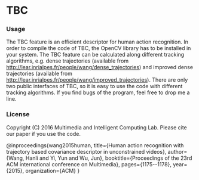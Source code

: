 ﻿# TBC

### Usage
The TBC feature is an efficient descriptor for human action recognition. In order to compile the code of TBC, the OpenCV library has to be installed in your system. The TBC feature can be calculated along different tracking algorithms, e.g. dense trajectories (available from http://lear.inrialpes.fr/people/wang/dense_trajectories) and improved dense trajectories (available from http://lear.inrialpes.fr/people/wang/improved_trajectories). There are only two public interfaces of TBC, so it is easy to use the code with different tracking algorithms. If you find bugs of the program, feel free to drop me a line. 

### License

Copyright (C) 2016 Multimedia and Intelligent Computing Lab. Please cite our paper if you use the code. 

@inproceedings{wang2015human,
  title={Human action recognition with trajectory based covariance descriptor in unconstrained videos},
  author={Wang, Hanli and Yi, Yun and Wu, Jun},
  booktitle={Proceedings of the 23rd ACM international conference on Multimedia},
  pages={1175--1178},
  year={2015},
  organization={ACM}
}